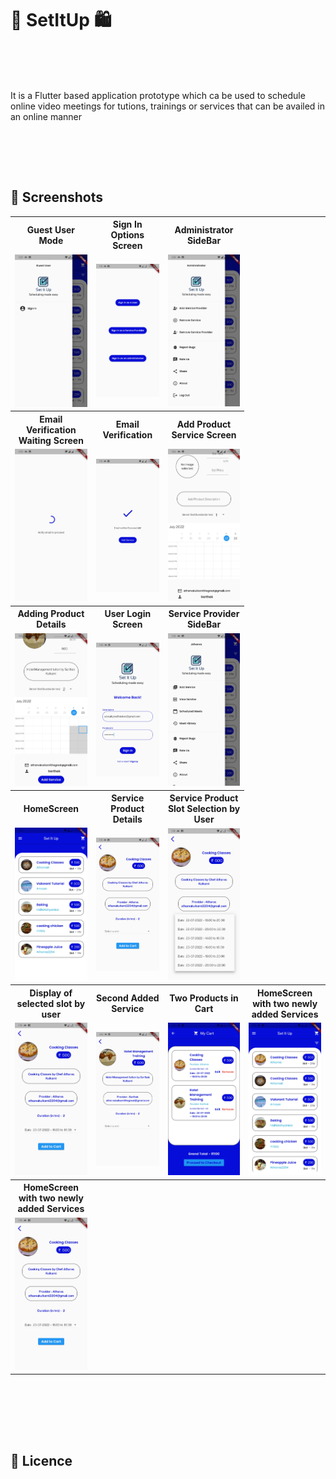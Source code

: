 # 🛒 SetItUp 🛍
 
<BR><BR><BR> 


 It is a Flutter based application prototype which ca be used to schedule online video meetings for tutions, trainings or services that can be availed in an online manner
 




<BR> 

 
<BR><BR>

## 📸 Screenshots

<table>
  <tr>
    <th>Guest User Mode</th>
    <th>Sign In Options Screen</th>
    <th>Administrator SideBar</th>
  </tr>
  <tr>
    <td><img src="https://github.com/KulkarniAtharva/Set-It-Up/blob/master/Screenshot/Guest_User_Mode_1.jpg" width="250px"></td>
    <td><img src="https://github.com/KulkarniAtharva/Set-It-Up/blob/master/Screenshot/Sign_In_Options_Screen_2.jpg" width="250px"></td>
    <td><img src="https://github.com/KulkarniAtharva/Set-It-Up/blob/master/Screenshot/Administrator_SideBar_3.jpg" width="250px"></td>
  </tr>
 
 <tr>
    <th>Email Verification Waiting Screen</th>
    <th>Email Verification</th>
    <th>Add Product Service Screen</th>
  </tr>
  <tr>
    <td><img src="https://github.com/KulkarniAtharva/Set-It-Up/blob/master/Screenshot/Email_Verification_Waiting_Screen_4.jpg" width="250px"></td>
    <td><img src="https://github.com/KulkarniAtharva/Set-It-Up/blob/master/Screenshot/Email_Verification_Screen_5.jpg" width="250px"></td>
    <td><img src="https://github.com/KulkarniAtharva/Set-It-Up/blob/master/Screenshot/Add_Product_ServiceScreen_6.jpg" width="250px"></td>
  </tr>
  
  <tr>
    <th>Adding Product Details</th>
    <th>User Login Screen</th>
    <th>Service Provider SideBar</th>
  </tr>
  <tr>
    <td><img src="https://github.com/KulkarniAtharva/Set-It-Up/blob/master/Screenshot/Adding_Product_Details_7.jpg" width="250px"></td>
    <td><img src="https://github.com/KulkarniAtharva/Set-It-Up/blob/master/Screenshot/User_Login_Screen_8.jpg" width="250px"></td>
    <td><img src="https://github.com/KulkarniAtharva/Set-It-Up/blob/master/Screenshot/Service_Provider_SideBar_9.jpg" width="250px"></td>
  </tr>
 
  <tr>
    <th>HomeScreen</th>
    <th>Service Product Details</th>
    <th>Service Product Slot Selection by User</th>
  </tr>
  <tr>
    <td><img src="https://github.com/KulkarniAtharva/Set-It-Up/blob/master/Screenshot/HomeScreen_10.jpg" width="250px"></td>
    <td><img src="https://github.com/KulkarniAtharva/Set-It-Up/blob/master/Screenshot/Service_Product_Details_11.jpg" width="250px"></td>
    <td><img src="https://github.com/KulkarniAtharva/Set-It-Up/blob/master/Screenshot/Service_Product_Slot_Selection_by_User_12.jpg" width="250px"></td>
  </tr>
 
  <tr>
    <th>Display of selected slot by user</th>
    <th>Second Added Service</th>
    <th>Two Products in Cart</th>
    <th>HomeScreen with two newly added Services</th>
  </tr>
  <tr>
    <td><img src="https://github.com/KulkarniAtharva/Set-It-Up/blob/master/Screenshot/Display_of_Selected_slot_by_user_13.jpg" width="250px"></td>
    <td><img src="https://github.com/KulkarniAtharva/Set-It-Up/blob/master/Screenshot/Second_Added_Service_14.jpg" width="250px"></td>
    <td><img src="https://github.com/KulkarniAtharva/Set-It-Up/blob/master/Screenshot/Two_Products_in_Cart_15.jpg" width="250px"></td>
    <td><img src="https://github.com/KulkarniAtharva/Set-It-Up/blob/master/Screenshot/HomeScreen_with_two_newly_added_Services_16.jpg" width="250px"></td>
  </tr>
 
  <tr>
    <th>HomeScreen with two newly added Services</th>
    <th></th>
    <th></th>
    <th></th>
  </tr>
  <tr>
    <td><img src="https://github.com/KulkarniAtharva/Set-It-Up/blob/master/Screenshot/Display_of_Selected_slot_by_user_13.jpg" width="250px"></td>
    <td><img src="" width="250px"></td>
    <td><img src="" width="250px"></td>
    
  </tr>
</table>

  
<BR><BR>
   


  
  








 
 <BR><BR>
 
 ## 📜 Licence
